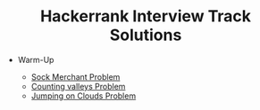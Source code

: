<h1 style = "text-align: center;"> Hackerrank Interview Track Solutions </h1>
<ul>
  <li> Warm-Up </li>
  <ul>
    <li> <a href = "https://www.hackerrank.com/challenges/sock-merchant/problem?h_l=interview&playlist_slugs%5B%5D%5B%5D=interview-preparation-kit&playlist_slugs%5B%5D%5B%5D=warmup&isFullScreen=true"> Sock Merchant Problem</a> </li>
    <li> <a href = "https://www.hackerrank.com/challenges/counting-valleys/problem?h_l=interview&playlist_slugs%5B%5D%5B%5D=interview-preparation-kit&playlist_slugs%5B%5D%5B%5D=warmup&isFullScreen=true"> Counting valleys Problem</a> </li>
    <li> <a href = "https://www.hackerrank.com/challenges/jumping-on-the-clouds/problem?h_l=interview&playlist_slugs%5B%5D%5B%5D=interview-preparation-kit&playlist_slugs%5B%5D%5B%5D=warmup&isFullScreen=true"> Jumping on Clouds Problem</a> </li>
  </ul>
  </ul>
      
